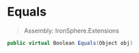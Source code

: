 ﻿

# Equals

> Assembly: IronSphere.Extensions

```csharp
public virtual Boolean Equals(Object obj)
```



 